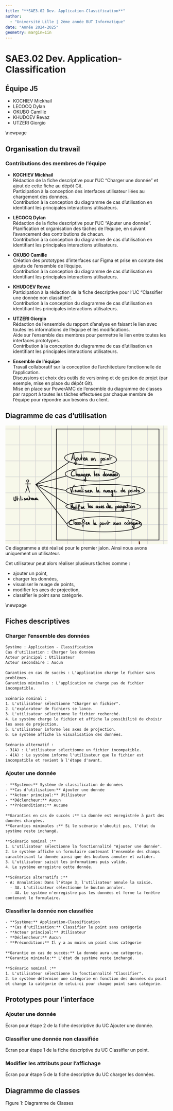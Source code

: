 ```yaml
---
title: "**SAE3.02 Dev. Application-Classification**"
author: 
  - "Université Lille | 2ème année BUT Informatique"
date: "Année 2024-2025"
geometry: margin=1in
---
```


# SAE3.02 Dev. Application-Classification

## Équipe J5

- KOCHIEV Mickhail
- LECOCQ Dylan
- OKUBO Camille
- KHUDOEV Revaz
- UTZERI Giorgio

\newpage

## Organisation du travail

### Contributions des membres de l’équipe

- **KOCHIEV Mickhail**  
  Rédaction de la fiche descriptive pour l’UC “Charger une donnée” et ajout de cette fiche au dépôt Git.  
  Participation à la conception des interfaces utilisateur liées au chargement des données.  
  Contribution à la conception du diagramme de cas d’utilisation en identifiant les principales interactions utilisateurs.

- **LECOCQ Dylan**  
  Rédaction de la fiche descriptive pour l’UC “Ajouter une donnée”.  
  Planification et organisation des tâches de l’équipe, en suivant l’avancement des contributions de chacun.  
  Contribution à la conception du diagramme de cas d’utilisation en identifiant les principales interactions utilisateurs.

- **OKUBO Camille**  
  Création des prototypes d’interfaces sur Figma et prise en compte des ajouts de l’ensemble de l’équipe.  
  Contribution à la conception du diagramme de cas d’utilisation en identifiant les principales interactions utilisateurs.

- **KHUDOEV Revaz**  
  Participation à la rédaction de la fiche descriptive pour l’UC “Classifier une donnée non classifiée”.  
  Contribution à la conception du diagramme de cas d’utilisation en identifiant les principales interactions utilisateurs.

- **UTZERI Giorgio**  
  Rédaction de l’ensemble du rapport d’analyse en faisant le lien avec toutes les informations de l’équipe et les modifications.  
  Aide sur l’ensemble des membres pour permettre le lien entre toutes les interfaces prototypes.  
  Contribution à la conception du diagramme de cas d’utilisation en identifiant les principales interactions utilisateurs.

- **Ensemble de l’équipe**  
  Travail collaboratif sur la conception de l’architecture fonctionnelle de l’application.  
  Discussions et choix des outils de versioning et de gestion de projet (par exemple, mise en place du dépôt Git).  
  Mise en place sur PowerAMC de l’ensemble du diagramme de classes par rapport à toutes les tâches effectuées par chaque membre de l’équipe pour répondre aux besoins du client.

## Diagramme de cas d’utilisation

![Diagramme de Cas d'Utilisation](assets/diagramme.jpg)
Ce diagramme a été réalisé pour le premier jalon. Ainsi nous avons uniquement un utilisateur.

Cet utilisateur peut alors réaliser plusieurs tâches comme :  
- ajouter un point,  
- charger les données,  
- visualiser le nuage de points,  
- modifier les axes de projection,  
- classifier le point sans catégorie.

\newpage

## Fiches descriptives

### **Charger l’ensemble des données**

```plaintext
Système : Application - Classification  
Cas d'utilisation : Charger les données  
Acteur principal : Utilisateur  
Acteur secondaire : Aucun  

Garanties en cas de succès : L'application charge le fichier sans problèmes.  
Garanties minimales : L'application ne charge pas de fichier incompatible.  

Scénario nominal :
1. L'utilisateur sélectionne "Charger un fichier".
2. L'explorateur de fichiers se lance.
3. L'utilisateur sélectionne le fichier recherché.
4. Le système charge le fichier et affiche la possibilité de choisir les axes de projection.
5. L'utilisateur informe les axes de projection.
6. Le système affiche la visualisation des données.

Scénario alternatif :
- 3(A) : L'utilisateur sélectionne un fichier incompatible.
- 4(A) : Le système informe l'utilisateur que le fichier est incompatible et revient à l'étape d'avant.
```

### **Ajouter une donnée**

```plaintext
- **Système:** Système de classification de données  
- **Cas d'utilisation:** Ajouter une donnée  
- **Acteur principal:** Utilisateur  
- **Déclencheur:** Aucun  
- **Préconditions:** Aucune  

**Garanties en cas de succès :** La donnée est enregistrée à part des données chargées.  
**Garanties minimales :** Si le scénario n'aboutit pas, l'état du système reste inchangé.  

**Scénario nominal :**
1. L'utilisateur sélectionne la fonctionnalité "Ajouter une donnée".
2. Le système affiche un formulaire contenant l'ensemble des champs caractérisant la donnée ainsi que des boutons annuler et valider.
3. L'utilisateur saisit les informations puis valide.
4. Le système enregistre cette donnée.

**Scénarios alternatifs :**
- A: Annulation: Dans l'étape 3, l'utilisateur annule la saisie.
  - 3A. L'utilisateur sélectionne le bouton annuler.
  - 4A. Le système n'enregistre pas les données et ferme la fenêtre contenant le formulaire.
```

### **Classifier la donnée non classifiée**

```plaintext
- **Système:** Application-Classification  
- **Cas d'utilisation:** Classifier le point sans catégorie  
- **Acteur principal:** Utilisateur  
- **Déclencheur:** Aucun  
- **Précondition:** Il y a au moins un point sans catégorie  

**Garantie en cas de succès:** La donnée aura une catégorie.  
**Garantie minimale:** L'état du système reste inchangé.  

**Scénario nominal :**
1. L'utilisateur sélectionne la fonctionnalité "Classifier".
2. Le système détermine une catégorie en fonction des données du point et change la catégorie de celui-ci pour chaque point sans catégorie.
```

## Prototypes pour l’interface

### Ajouter une donnée

Écran pour étape 2 de la fiche descriptive du UC Ajouter une donnée.

### Classifier une donnée non classifiée

Écran pour étape 1 de la fiche descriptive du UC Classifier un point.

### Modifier les attributs pour l’affichage

Écran pour étape 5 de la fiche descriptive du UC charger les données.

## Diagramme de classes

Figure 1: Diagramme de Classes
